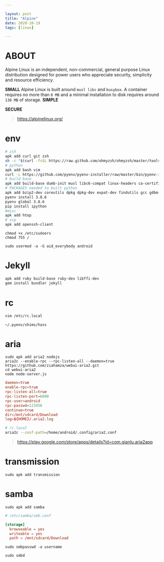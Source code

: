 ```yaml
---

layout: post
title: "Alpine"
date: 2020-10-19
tags: [linux]

---
```



# ABOUT

Alpine Linux is an independent, non-commercial, general purpose Linux distribution designed for power users who appreciate security, simplicity and resource efficiency.

**SMALL**
Alpine Linux is built around `musl libc` and `busybox`.
A container requires no more than `8 MB` and a minimal installation to disk requires around `130 MB` of storage. 
**SIMPLE**

**SECURE**

> https://alpinelinux.org/


# env

```bash
# zsh
apk add curl git zsh
sh -c "$(curl -fsSL https://raw.github.com/ohmyzsh/ohmyzsh/master/tools/install.sh)"
# python
apk add bash vim
curl -L https://github.com/pyenv/pyenv-installer/raw/master/bin/pyenv-installer | bash
# build base
apk add build-base dumb-init musl libc6-compat linux-headers ca-certificates libressl-dev libffi-dev tzdata
# PACKAGES needed to built python
apk add bzip2-dev coreutils dpkg dpkg-dev expat-dev findutils gcc gdbm-dev libc-dev libffi-dev libnsl-dev libtirpc-dev linux-headers make ncurses-dev libressl-dev pax-utils readline-dev sqlite-dev tcl-dev tk tk-dev util-linux-dev xz-dev zlib-dev
pyenv install 3.8.6
pyenv global 3.8.6
pip install ipython
#misc
apk add htop 
# scp
apk add openssh-client
```

```
chmod +x /etc/sudoers
chmod 755 /
```

```
sudo usermod -a -G aid_everybody android
```
# Jekyll

```bash
apk add ruby build-base ruby-dev libffi-dev
gem install bundler jekyll
```

# rc

```bash
vim /etc/rc.local
```

```
~/.pyenv/shims/hass
```

# aria

```
sudo apk add aria2 nodejs 
aria2c --enable-rpc --rpc-listen-all --daemon=true
https://github.com/ziahamza/webui-aria2.git
cd webui-aria2
node node-server.js
```

```conf
daemon=true
enable-rpc=true
rpc-listen-all=true
rpc-listen-port=6800
rpc-user=android
rpc-passwd=123456
continue=true
dir=/mnt/sdcard/Download
log=${HOME}/.aria2.log
```

```bash
# rc.local
aria2c --conf-path=/home/android/.config/aria2.conf
```

> <https://play.google.com/store/apps/details?id=com.gianlu.aria2app>

# transmission

```
sudo apk add transmission
```

# samba

```
sudo apk add samba
```

```conf
# /etc/samba/smb.conf

[storage]
  browseable = yes
  writeable = yes
  path = /mnt/sdcard/Download

```

```
sudo smbpasswd -a username
```

```
sudo smbd
```
